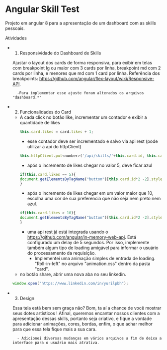 # Angular Skill Test

Projeto em angular 8 para a apresentação de um dashboard com as skills pessoais.

Atividades

* 1. Responsividade do Dashboard de Skills
    
    Ajustar o layout dos cards de forma responsiva, para exibir em telas com breakpoint lg ou maior com 3 cards por linha, breakpoint md com 2 cards por linha, e menores que md com 1 card por linha.
    Referência dos breakpoints: https://github.com/angular/flex-layout/wiki/Responsive-API.

        -Para implementar esse ajuste foram alterados os arquivos "dashboard.*"

* 2. Funcionalidades do Card

    - A cada click no botão like, incrementar um contador e exibir a quantidade de likes
        ```javascript
        this.card.likes = card.likes + 1;
        ```
        - esse contador deve ser incrementado e salvo via api rest (pode utilizar a api do httpClient)
        ```javascript
        this.httpClient.put<number>('/api/skills/'+this.card.id, this.card).subscribe();
        ```
        - após o incremento de likes chegar no valor 5, deve ficar azul
        ```javascript
        if(this.card.likes == 5){
        document.getElementsByTagName("button")[this.card.id*2 -2].style.backgroundColor = "blue"
        }
        ```    
        - após o incremento de likes chegar em um valor maior que 10, escolha uma cor de sua preferencia que não seja nem preto nem azul.
        ```javascript
        if(this.card.likes > 10){
        document.getElementsByTagName("button")[this.card.id*2 -2].style.backgroundColor = "red"
        }
        ```
        - uma api rest já está integrada usando o https://github.com/angular/in-memory-web-api. Está configurado um delay de 5 segundos. 
        Por isso, implemente também algum tipo de loading amigável para informar o usuário do processamento da requisição.
            - Implementei uma animação simples de entrada de loading. "Roll-in-left" no arquivo "animation.css" dentro da pasta "card".
    - no botão share, abrir uma nova aba no seu linkedin.
    ```javascript
    window.open("https://www.linkedin.com/in/yurilpbh");
    ```

* 3. Design

    Essa tela está bem sem graça não? Bom, ta aí a chance de você mostrar seus dotes artísticos !
    Afinal, queremos encantar nossos clientes com a apresentação dessas skills, portanto seja criativo, e fique a vontade para adicionar animações, cores, bordas, enfim, o que achar melhor para que essa tela fique mais a sua cara.
    
        - Adicionei diversas mudanças em vários arquivos a fim de deixa a interface para o usuário mais atrativa.
